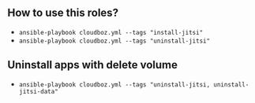## How to use this roles?
- `ansible-playbook cloudboz.yml --tags "install-jitsi"`
- `ansible-playbook cloudboz.yml --tags "uninstall-jitsi"`

## Uninstall apps with delete volume
- `ansible-playbook cloudboz.yml --tags "uninstall-jitsi, uninstall-jitsi-data"`